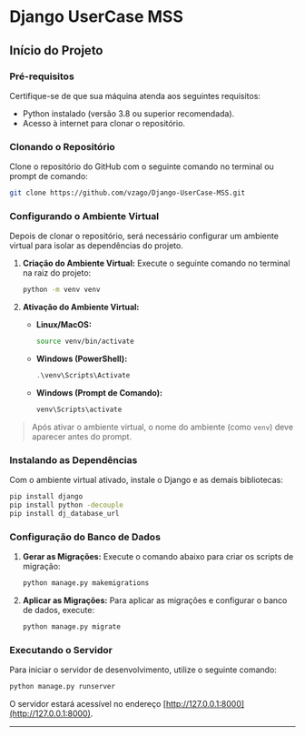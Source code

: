 # Django UserCase MSS

## Início do Projeto

### Pré-requisitos
Certifique-se de que sua máquina atenda aos seguintes requisitos:
- Python instalado (versão 3.8 ou superior recomendada).
- Acesso à internet para clonar o repositório.

### Clonando o Repositório
Clone o repositório do GitHub com o seguinte comando no terminal ou prompt de comando:
```bash
git clone https://github.com/vzago/Django-UserCase-MSS.git
```

### Configurando o Ambiente Virtual
Depois de clonar o repositório, será necessário configurar um ambiente virtual para isolar as dependências do projeto.

1. **Criação do Ambiente Virtual:**
   Execute o seguinte comando no terminal na raiz do projeto:
   ```bash
   python -m venv venv
   ```

2. **Ativação do Ambiente Virtual:**
   - **Linux/MacOS:**
     ```bash
     source venv/bin/activate
     ```
   - **Windows (PowerShell):**
     ```powershell
     .\venv\Scripts\Activate
     ```
   - **Windows (Prompt de Comando):**
     ```cmd
     venv\Scripts\activate
     ```

> Após ativar o ambiente virtual, o nome do ambiente (como `venv`) deve aparecer antes do prompt.

### Instalando as Dependências
Com o ambiente virtual ativado, instale o Django e as demais bibliotecas:
```bash
pip install django
pip install python -decouple
pip install dj_database_url 
```

### Configuração do Banco de Dados
1. **Gerar as Migrações:**
   Execute o comando abaixo para criar os scripts de migração:
   ```bash
   python manage.py makemigrations
   ```

2. **Aplicar as Migrações:**
   Para aplicar as migrações e configurar o banco de dados, execute:
   ```bash
   python manage.py migrate
   ```

### Executando o Servidor
Para iniciar o servidor de desenvolvimento, utilize o seguinte comando:
```bash
python manage.py runserver
```
O servidor estará acessível no endereço [http://127.0.0.1:8000](http://127.0.0.1:8000).

---
